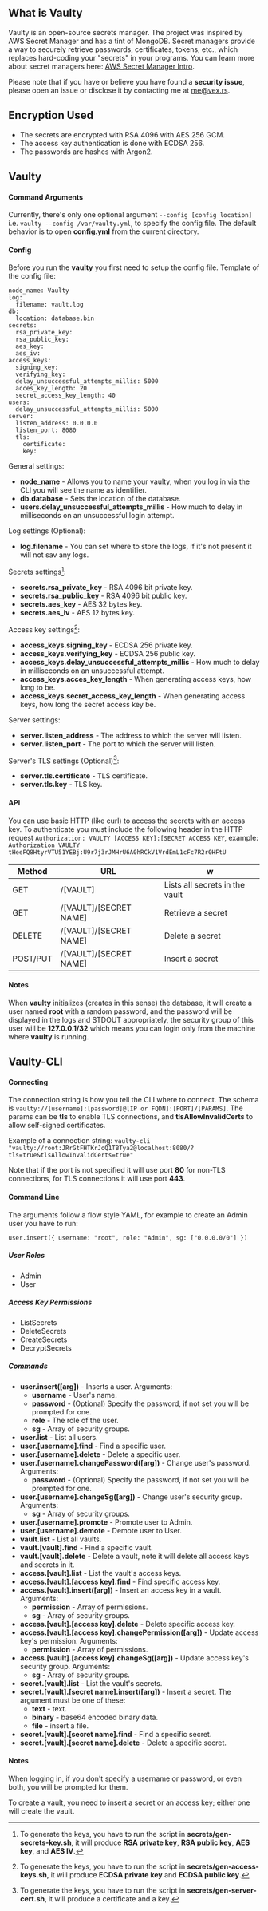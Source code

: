 
## What is Vaulty

Vaulty is an open-source secrets manager. The project was inspired by AWS Secret Manager and has a tint of MongoDB. Secret managers provide a way to securely retrieve passwords, certificates, tokens, etc., which replaces hard-coding your "secrets" in your programs. You can learn more about secret managers here: [AWS Secret Manager Intro](https://docs.aws.amazon.com/secretsmanager/latest/userguide/intro.html).

Please note that if you have or believe you have found a **security issue**, please open an issue or disclose it by contacting me at me@vex.rs.

## Encryption Used

* The secrets are encrypted with RSA 4096 with AES 256 GCM.
* The access key authentication is done with ECDSA 256.
* The passwords are hashes with Argon2.

## Vaulty

#### Command Arguments

Currently, there's only one optional argument `--config [config location]` i.e. `vaulty --config /var/vaulty.yml`, to specify the config file. The default behavior is to open **config.yml** from the current directory.

#### Config

Before you run the **vaulty** you first need to setup the config file. Template of the config file:

```
node_name: Vaulty
log:
  filename: vault.log
db:
  location: database.bin
secrets:
  rsa_private_key:
  rsa_public_key:
  aes_key:
  aes_iv:
access_keys:
  signing_key:
  verifying_key:
  delay_unsuccessful_attempts_millis: 5000
  acces_key_length: 20
  secret_access_key_length: 40
users:
  delay_unsuccessful_attempts_millis: 5000
server:
  listen_address: 0.0.0.0
  listen_port: 8080
  tls:
    certificate:
    key:
```

General settings:
* **node_name** - Allows you to name your vaulty, when you log in via the CLI you will see the name as identifier.
* **db.database** - Sets the location of the database.
* **users.delay_unsuccessful_attempts_millis** - How much to delay in milliseconds on an unsuccessful login attempt.

Log settings (Optional):
* **log.filename** - You can set where to store the logs, if it's not present it will not sav any logs.

Secrets settings[^1]:
* **secrets.rsa_private_key** - RSA 4096 bit private key.
* **secrets.rsa_public_key** - RSA 4096 bit public key.
* **secrets.aes_key** - AES 32 bytes key.
* **secrets.aes_iv** - AES 12 bytes key.

Access key settings[^2]:
* **access_keys.signing_key** - ECDSA 256 private key.
* **access_keys.verifying_key** - ECDSA 256 public key.
* **access_keys.delay_unsuccessful_attempts_millis** - How much to delay in milliseconds on an unsuccessful attempt.
* **access_keys.acces_key_length** - When generating access keys, how long to be.
* **access_keys.secret_access_key_length** - When generating access keys, how long the secret access key be.

Server settings:
* **server.listen_address** - The address to which the server will listen.
* **server.listen_port** - The port to which the server will listen.

Server's TLS settings (Optional)[^3]:
* **server.tls.certificate** - TLS certificate.
* **server.tls.key** - TLS key.

#### API

You can use basic HTTP (like curl) to access the secrets with an access key. To authenticate you must include the following header in the HTTP request `Authorization: VAULTY [ACCESS KEY]:[SECRET ACCESS KEY`, example: `Authorization VAULTY tHeeFQ8HtyrVTU51YEBj:U9r7j3rJMHrU6A0hRCkV1VrdEmL1cFc7R2r0HFtU`

| Method | URL | w |
| - | - | - |
| GET | /[VAULT] | Lists all secrets in the vault |
| GET | /[VAULT]/[SECRET NAME] | Retrieve a secret |
| DELETE | /[VAULT]/[SECRET NAME] | Delete a secret |
| POST/PUT | /[VAULT]/[SECRET NAME] | Insert a secret |

#### Notes

When **vaulty** initializes (creates in this sense) the database, it will create a user named **root** with a random password, and the password will be displayed in the logs and STDOUT appropriately, the security group of this user will be **127.0.0.1/32** which means you can login only from the machine where **vaulty** is running.

## Vaulty-CLI

#### Connecting

The connection string is how you tell the CLI where to connect. The schema is ``vaulty://[username]:[password]@[IP or FQDN]:[PORT]/[PARAMS]``. The params can be **tls** to enable TLS connections, and **tlsAllowInvalidCerts** to allow self-signed certificates.

Example of a connection string: ``vaulty-cli "vaulty://root:JRrGtFHTKrJoQ1TBTya2@localhost:8080/?tls=true&tlsAllowInvalidCerts=true"``

Note that if the port is not specified it will use port **80** for non-TLS connections, for TLS connections it will use port **443**.

#### Command Line

The arguments follow a flow style YAML, for example to create an Admin user you have to run:

```
user.insert({ username: "root", role: "Admin", sg: ["0.0.0.0/0"] })
```

##### User Roles

* Admin
* User

##### Access Key Permissions

* ListSecrets
* DeleteSecrets
* CreateSecrets
* DecryptSecrets

##### Commands
* **user.insert([arg])** - Inserts a user. Arguments:
  * **username** - User's name.
  * **password** - (Optional) Specify the password, if not set you will be prompted for one.
  * **role** - The role of the user.
  * **sg** - Array of security groups.
* **user.list** - List all users.
* **user.[username].find** - Find a specific user.
* **user.[username].delete** - Delete a specific user.
* **user.[username].changePassword([arg])** - Change user's password. Arguments:
  * **password** - (Optional) Specify the password, if not set you will be prompted for one.
* **user.[username].changeSg([arg])** - Change user's security group. Arguments:
  * **sg** - Array of security groups.
* **user.[username].promote** - Promote user to Admin.
* **user.[username].demote** - Demote user to User.
* **vault.list** - List all vaults.
* **vault.[vault].find** - Find a specific vault.
* **vault.[vault].delete** - Delete a vault, note it will delete all access keys and secrets in it.
* **access.[vault].list** - List the vault's access keys.
* **access.[vault].[access key].find** - Find specific access key.
* **access.[vault].insert([arg])** - Insert an access key in a vault. Arguments:
  * **permission** - Array of permissions.
  * **sg** - Array of security groups.
* **access.[vault].[access key].delete** - Delete specific access key.
* **access.[vault].[access key].changePermission([arg])** - Update access key's permission. Arguments:
  * **permission** - Array of permissions.
* **access.[vault].[access key].changeSg([arg])** - Update access key's security group. Arguments:
  * **sg** - Array of security groups.
* **secret.[vault].list** - List the vault's secrets.
* **secret.[vault].[secret name].insert([arg])** - Insert a secret. The argument must be one of these:
  * **text** - text.
  * **binary** - base64 encoded binary data.
  * **file** - insert a file.
* **secret.[vault].[secret name].find** - Find a specific secret.
* **secret.[vault].[secret name].delete** - Delete a specific secret.

#### Notes
When logging in, if you don't specify a username or password, or even both, you will be prompted for them.

To create a vault, you need to insert a secret or an access key; either one will create the vault.

[^1]: To generate the keys, you have to run the script in **secrets/gen-secrets-key.sh**, it will produce **RSA private key**, **RSA public key**, **AES key**, and **AES IV**.

[^2]: To generate the keys, you have to run the script in **secrets/gen-access-keys.sh**, it will produce **ECDSA private key** and **ECDSA public key**.

[^3]: To generate the keys, you have to run the script in **secrets/gen-server-cert.sh**, it will produce a certificate and a key.
